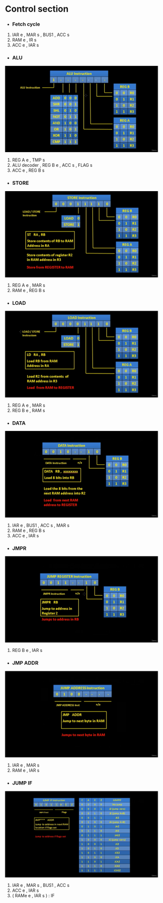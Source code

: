 

# Control section

* ### Fetch cycle

1. IAR e , MAR s , BUS1 , ACC s
2. RAM e , IR s
3. ACC e , IAR s

* ### ALU

<img src="img/ALU-instructions.png" alt="">

1. REG A e , TMP s
2. ALU decoder , REG B e , ACC s , FLAG s
3. ACC e , REG B s

* ### STORE

<img src="img/STORE-instructions.png" alt="">

1. REG A e , MAR s
2. RAM e , REG B s

* ### LOAD

<img src="img/LOAD-instructions.png" alt="">

1. REG A e , MAR s
2. REG B e , RAM s

* ### DATA

<img src="img/DATA-instruction.png" alt="">

1. IAR e , BUS1 , ACC s , MAR s
2. RAM e , REG B s
3. ACC e , IAR s

* ### JMPR

<img src="img/JMPR-instruction.png" alt="">

1. REG B e , IAR s

* ### JMP ADDR

<img src="img/JMP-ADDR-instr.png" alt="">

1. IAR e , MAR s
2. RAM e , IAR s

* ### JUMP IF

<img src="img/JUMP-IF-instr.png" alt="">

1. IAR e , MAR s , BUS1 , ACC s
2. ACC e , IAR s
3. ( RAMe e , IAR s ) : IF






